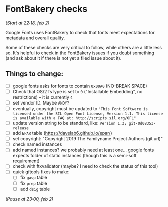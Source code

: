 # FontBakery checks

*(Start at 22:18, feb 2)*

Google Fonts uses FontBakery to check that fonts meet expectations for metadata and overall quality.

Some of these checks are very critical to follow, while others are a little less so. It's helpful to check in the FontBakery issues if you doubt something (and ask about it if there is not yet a filed issue about it).

## Things to change:

- [ ] google fonts asks for fonts to contain `0x00A0` (NO-BREAK SPACE)
- [ ] Check that OS/2 fsType is set to `0` ("Installable Embedding", no restrictions) – it is currently `4`
- [ ] set vendor ID. Maybe `ANDY`?
- [ ] eventually, copyright must be updated to `"This Font Software is licensed under the SIL Open Font License, Version 1.1. This license is available with a FAQ at: http://scripts.sil.org/OFL"`
- [ ] update version string to be standard, like: `Version 1.3; git-0d08353-release`
- [ ] add `EPAR` table (https://davelab6.github.io/epar/)
- [ ] set copyright: "Copyright 2019 The Familyname Project Authors (git url)"
- [ ] check named instances
- [ ] add named instances? we probably need at least one... google fonts expects folder of static instances (though this is a semi-soft requirement)
- [ ] check with ftxvalidator (maybe? I need to check the status of this tool)
- [ ] quick gftools fixes to make:
  - [ ] fix `gasp` table
  - [ ] fix `prep` table
  - [ ] add `dsig` table

*(Pause at 23:00, feb 2)*